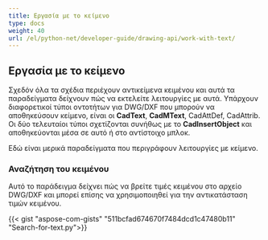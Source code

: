```yaml
---
title: Εργασία με το κείμενο
type: docs
weight: 40
url: /el/python-net/developer-guide/drawing-api/work-with-text/
---
```


## **Εργασία με το κείμενο**

Σχεδόν όλα τα σχέδια περιέχουν αντικείμενα κειμένου και αυτά τα παραδείγματα δείχνουν πώς να εκτελείτε λειτουργίες με αυτά. 
Υπάρχουν διαφορετικοί τύποι οντοτήτων για DWG/DXF που μπορούν να αποθηκεύσουν κείμενο, είναι οι **CadText**, **CadMText**, CadAttDef, CadAttrib. Οι δύο τελευταίοι τύποι σχετίζονται συνήθως 
με το **CadInsertObject** και αποθηκεύονται μέσα σε αυτό ή στο αντίστοιχο μπλοκ.

Εδώ είναι μερικά παραδείγματα που περιγράφουν λειτουργίες με κείμενο.

### **Αναζήτηση του κειμένου**

Αυτό το παράδειγμα δείχνει πώς να βρείτε τιμές κειμένου στο αρχείο DWG/DXF και μπορεί επίσης να χρησιμοποιηθεί για την αντικατάσταση τιμών κειμένου.

{{< gist "aspose-com-gists" "511bcfad674670f7484dcd1c47480b11" "Search-for-text.py">}}
